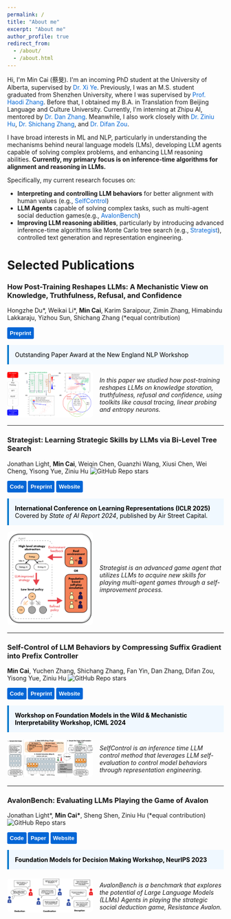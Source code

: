 ```yaml
---
permalink: /
title: "About me"
excerpt: "About me"
author_profile: true
redirect_from: 
  - /about/
  - /about.html
---
```


Hi, I'm Min Cai (蔡旻). I'm an incoming PhD student at the University of Alberta, supervised by <a href="https://xiye17.github.io" style="text-decoration: none; color: #0366d6; transition: color 0.3s;">Dr. Xi Ye</a>. Previously, I was an M.S. student graduated from Shenzhen University, where I was supervised by <a href="https://hdzhangust.github.io" style="text-decoration: none; color: #0366d6; transition: color 0.3s;">Prof. Haodi Zhang</a>. Before that, I obtained my B.A. in Translation from Beijing Language and Culture University. Currently, I'm interning at Zhipu AI, mentored by <a href="https://zhangdan0602.github.io" style="text-decoration: none; color: #0366d6; transition: color 0.3s;">Dr. Dan Zhang</a>. Meanwhile, I also work closely with <a href="https://acbull.github.io" style="text-decoration: none; color: #0366d6; transition: color 0.3s;">Dr. Ziniu Hu</a>, <a href="https://shichangzh.github.io" style="text-decoration: none; color: #0366d6; transition: color 0.3s;">Dr. Shichang Zhang</a>, and <a href="https://difanzou.github.io" style="text-decoration: none; color: #0366d6; transition: color 0.3s;">Dr. Difan Zou</a>.

I have broad interests in ML and NLP, particularly in understanding the mechanisms behind neural language models (LMs), developing LLM agents capable of solving complex problems, and enhancing LLM reasoning abilities. **Currently, my primary focus is on inference-time algorithms for alignment and reasoning in LLMs.**

Specifically, my current research focuses on:
- **Interpreting and controlling LLM behaviors** for better alignment with human values (e.g., <a href="https://llm-self-control.github.io" style="text-decoration: none; color: #0366d6; transition: color 0.3s;">SelfControl</a>)
- **LLM Agents** capable of solving complex tasks, such as multi-agent social deduction games(e.g., <a href="https://avalonbench.github.io" style="text-decoration: none; color: #0366d6; transition: color 0.3s;">AvalonBench</a>)
- **Improving LLM reasoning abilities**, particularly by introducing advanced inference-time algorithms like Monte Carlo tree search (e.g., <a href="https://llm-strategist.github.io" style="text-decoration: none; color: #0366d6; transition: color 0.3s;">Strategist</a>), controlled text generation and representation engineering.


# Selected Publications

<div>
  <h3>How Post-Training Reshapes LLMs: A Mechanistic View on Knowledge, Truthfulness, Refusal, and Confidence</h3>
  <p>
    Hongzhe Du*, Weikai Li*, <b>Min Cai</b>, Karim Saraipour, Zimin Zhang, Himabindu Lakkaraju, Yizhou Sun, Shichang Zhang (*equal contribution)
  </p>
  <p>
    <a href="https://arxiv.org/abs/2504.02904" target="_blank" style="text-decoration:none;">
      <button style="padding:6px 6px; background-color:#0366d6; color:white; border:none; border-radius:3px; font-size:13px; font-weight:bold; cursor:pointer; transition: background-color 0.3s;">
        Preprint
      </button>
    </a>
  </p>
  <div style="border-left: 4px solid #007ACC; padding: 1em; background-color: #f0f8ff; margin: 1em 0; color: #000;">
    <p style="margin: 0;">Outstanding Paper Award at the New England NLP Workshop</p>
  </div>
  <div style="display: flex; align-items: center;">
    <!-- Figure Section -->
    <div style="flex-shrink: 0; margin-right: 15px;">
      <img src="../images/how_post_train_reshapes.png" alt="Strategist Figure" style="max-width: 200px; border-radius: 8px;">
    </div>
    <div>
      <p>
        <i>In this paper we studied how post-training reshapes LLMs on knowledge storation, truthfulness, refusal and confidence, using toolkits like causal tracing, linear probing and entropy neurons.</i>
      </p>
    </div>
  </div>
</div>

---

<div>
  <h3>Strategist: Learning Strategic Skills by LLMs via Bi-Level Tree Search</h3>
  <p>
    Jonathan Light, <b>Min Cai</b>, Weiqin Chen, Guanzhi Wang, Xiusi Chen, Wei Cheng, Yisong Yue, Ziniu Hu
    <img alt="GitHub Repo stars" src="https://img.shields.io/github/stars/jonathanmli/Avalon-LLM?logo=github&style=flat-square">
  </p>
  <p>
    <a href="https://github.com/jonathanmli/Avalon-LLM/" target="_blank" style="text-decoration:none;">
      <button style="padding:6px 6px; background-color:#0366d6; color:white; border:none; border-radius:3px; font-size:13px; font-weight:bold; cursor:pointer; transition: background-color 0.3s;">
        Code
      </button>
    </a>
    <a href="https://arxiv.org/abs/2408.10635" target="_blank" style="text-decoration:none;">
      <button style="padding:6px 6px; background-color:#0366d6; color:white; border:none; border-radius:3px; font-size:13px; font-weight:bold; cursor:pointer; transition: background-color 0.3s;">
        Preprint
      </button>
    </a>
    <a href="https://llm-strategist.github.io" target="_blank" style="text-decoration:none;">
      <button style="padding:6px 6px; background-color:#0366d6; color:white; border:none; border-radius:3px; font-size:13px; font-weight:bold; cursor:pointer; transition: background-color 0.3s;">
        Website
      </button>
    </a>
  </p>
  <div style="border-left: 4px solid #007ACC; padding: 1em; background-color: #f0f8ff; margin: 1em 0; color: #000;">
    <p style="margin: 0;"><strong>International Conference on Learning Representations (ICLR 2025)</strong><br>
    Covered by <em>State of AI Report 2024</em>, published by Air Street Capital.</p>
  </div>
  <div style="display: flex; align-items: center;">
    <!-- Figure Section -->
    <div style="flex-shrink: 0; margin-right: 15px;">
      <img src="../images/strategist-fig.png" alt="Strategist Figure" style="max-width: 200px; border-radius: 8px;">
    </div>
    <div>
      <p>
        <i>Strategist is an advanced game agent that utilizes LLMs to acquire new skills for playing multi-agent games through a self-improvement process.</i>
      </p>
    </div>
  </div>
</div>

---

<div>
  <h3>Self-Control of LLM Behaviors by Compressing Suffix Gradient into Prefix Controller</h3>
  <p>
    <b>Min Cai</b>, Yuchen Zhang, Shichang Zhang, Fan Yin, Dan Zhang, Difan Zou, Yisong Yue, Ziniu Hu
    <img alt="GitHub Repo stars" src="https://img.shields.io/github/stars/HenryCai11/LLM-Self-Control?logo=github&style=flat-square">
  </p>
  <p>
    <a href="https://github.com/HenryCai11/LLM-Self-Control" target="_blank" style="text-decoration:none;">
      <button style="padding:6px 6px; background-color:#0366d6; color:white; border:none; border-radius:3px; font-size:13px; font-weight:bold; cursor:pointer; transition: background-color 0.3s;">
        Code
      </button>
    </a>
    <a href="https://arxiv.org/abs/2406.02721" target="_blank" style="text-decoration:none;">
      <button style="padding:6px 6px; background-color:#0366d6; color:white; border:none; border-radius:3px; font-size:13px; font-weight:bold; cursor:pointer; transition: background-color 0.3s;">
        Preprint
      </button>
    </a>
    <a href="https://llm-self-control.github.io" target="_blank" style="text-decoration:none;">
      <button style="padding:6px 6px; background-color:#0366d6; color:white; border:none; border-radius:3px; font-size:13px; font-weight:bold; cursor:pointer; transition: background-color 0.3s;">
        Website
      </button>
    </a>
  </p>
  <div style="border-left: 4px solid #007ACC; padding: 1em; background-color: #f0f8ff; margin: 1em 0; color: #000;">
    <p style="margin: 0;"><strong>Workshop on Foundation Models in the Wild & Mechanistic Interpretability Workshop, ICML 2024</strong></p>
  </div>
  <div style="display: flex; align-items: center;">
    <!-- Image Section -->
    <div style="flex-shrink: 0; margin-right: 15px;">
      <img src="../images/selfcontrol-fig.png" alt="SelfControl Figure" style="max-width: 200px; border-radius: 8px;">
    </div>
    <!-- Text Section -->
    <div>
      <p>
        <i>SelfControl is an inference time LLM control method that leverages LLM self-evaluation to control model behaviors through representation engineering.</i>
      </p>
    </div>
  </div>
</div>

---

<!-- Text and Buttons Section -->
<div>
  <h3>AvalonBench: Evaluating LLMs Playing the Game of Avalon</h3>
  <p>
    Jonathan Light*, <b>Min Cai*</b>, Sheng Shen, Ziniu Hu (*equal contribution)
    <img alt="GitHub Repo stars" src="https://img.shields.io/github/stars/jonathanmli/Avalon-LLM?logo=github&style=flat-square">
  </p>
  <p>
    <a href="https://github.com/jonathanmli/Avalon-LLM/" target="_blank" style="text-decoration:none;">
      <button style="padding:6px 6px; background-color:#0366d6; color:white; border:none; border-radius:3px; font-size:13px; font-weight:bold; cursor:pointer; transition: background-color 0.3s;">
        Code
      </button>
    </a>
    <a href="https://arxiv.org/abs/2310.05036" target="_blank" style="text-decoration:none;">
      <button style="padding:6px 6px; background-color:#0366d6; color:white; border:none; border-radius:3px; font-size:13px; font-weight:bold; cursor:pointer; transition: background-color 0.3s;">
        Paper
      </button>
    </a>
    <a href="https://avalonbench.github.io" target="_blank" style="text-decoration:none;">
      <button style="padding:6px 6px; background-color:#0366d6; color:white; border:none; border-radius:3px; font-size:13px; font-weight:bold; cursor:pointer; transition: background-color 0.3s;">
        Website
      </button>
    </a>
  </p>
  <div style="border-left: 4px solid #007ACC; padding: 1em; background-color: #f0f8ff; margin: 1em 0; color: #000;">
    <p style="margin: 0;"><strong>Foundation Models for Decision Making Workshop, NeurIPS 2023</strong></p>
  </div>
  <div style="display: flex; align-items: center;">
    <!-- Figure Section -->
    <div style="flex-shrink: 0; margin-right: 15px;">
      <img src="../images/avalonbench-fig.png" alt="AvalonBench Figure" style="max-width: 200px; border-radius: 8px;">
    </div>
    <div>
      <p>
        <i>AvalonBench is a benchmark that explores the potential of Large Language Models (LLMs) Agents in playing the strategic social deduction game, Resistance Avalon.</i>
      </p>
    </div>
  </div>
</div>

<!-- Figure Section -->
<!-- Text and Buttons Section -->